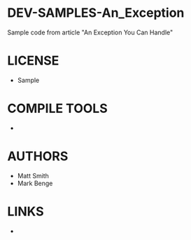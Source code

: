 # DEV-SAMPLES-An_Exception
Sample code from article "An Exception You Can Handle"

LICENSE
===============
* Sample

COMPILE TOOLS
===============
* 
 
AUTHORS
===============
* Matt Smith
* Mark Benge

LINKS
===============
* 
